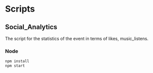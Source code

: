 # Scripts

## Social_Analytics
The script for the statistics of the event in terms of likes, music_listens.

### Node

```sh
npm install
npm start
```